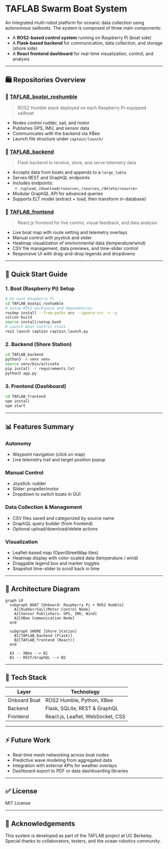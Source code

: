 # TAFLAB Swarm Boat System

An integrated multi-robot platform for oceanic data collection using autonomous sailboats. The system is composed of three main components:

- A **ROS2-based control system** running on Raspberry Pi (boat side)
- A **Flask-based backend** for communication, data collection, and storage (shore side)
- A **React frontend dashboard** for real-time visualization, control, and analysis

---

## 🛍️ Repositories Overview

### 🔹 [TAFLAB_boatpi_roshumble](https://github.com/dustinteng/TAFLAB_boatpi_roshumble)

> ROS2 Humble stack deployed on each Raspberry Pi-equipped sailboat

- Nodes control rudder, sail, and motor
- Publishes GPS, IMU, and sensor data
- Communicates with the backend via XBee
- Launch file structure under `captain/launch/`

### 🔹 [TAFLAB_backend](https://github.com/dustinteng/TAFLAB_backend)

> Flask backend to receive, store, and serve telemetry data

- Accepts data from boats and appends to a `large_table`
- Serves REST and GraphQL endpoints
- Includes endpoints:
  - `/upload`, `/download/<source>`, `/sources`, `/delete/<source>`
- Modular GraphQL API for advanced queries
- Supports ELT model (extract + load, then transform in-database)

### 🔹 [TAFLAB_frontend](https://github.com/dustinteng/TAFLAB_frontend)

> React.js frontend for live control, visual feedback, and data analysis

- Live boat map with route setting and telemetry overlays
- Manual control with joystick and slider
- Heatmap visualization of environmental data (temperature/wind)
- CSV file management, data previews, and time-slider control
- Responsive UI with drag-and-drop legends and dropdowns

---

## 🚀 Quick Start Guide

### 1. Boat (Raspberry Pi) Setup

```bash
# On each Raspberry Pi
cd TAFLAB_boatpi_roshumble
# Setup ROS2 workspace and dependencies
rosdep install --from-paths src --ignore-src -r -y
colcon build
source install/setup.bash
# Launch boat control stack
ros2 launch captain captain.launch.py
```

### 2. Backend (Shore Station)

```bash
cd TAFLAB_backend
python3 -m venv venv
source venv/bin/activate
pip install -r requirements.txt
python3 app.py
```

### 3. Frontend (Dashboard)

```bash
cd TAFLAB_frontend
npm install
npm start
```

---

## 📊 Features Summary

### Autonomy

- Waypoint navigation (click on map)
- Live telemetry trail and target position popup

### Manual Control

- Joystick: rudder
- Slider: propeller/motor
- Dropdown to switch boats in GUI

### Data Collection & Management

- CSV files saved and categorized by source name
- GraphQL query builder (from frontend)
- Optional upload/download/delete actions

### Visualization

- Leaflet-based map (OpenStreetMap tiles)
- Heatmap display with color-scaled data (temperature / wind)
- Draggable legend box and marker toggles
- Snapshot time-slider to scroll back in time

---

## 🧰 Architecture Diagram

```mermaid
graph LR
  subgraph BOAT [Onboard: Raspberry Pi + ROS2 Humble]
    A1[Rudder/Sail/Motor Control Node]
    A2[Sensor Publishers: GPS, IMU, Wind]
    A3[XBee Communication Node]
  end

  subgraph SHORE [Shore Station]
    B1[TAFLAB_backend (Flask)]
    B2[TAFLAB_frontend (React)]
  end

  A3 -- XBee --> B1
  B1 -- REST/GraphQL --> B2
```

---

## 🧱 Tech Stack

| Layer        | Technology                        |
| ------------ | --------------------------------- |
| Onboard Boat | ROS2 Humble, Python, XBee         |
| Backend      | Flask, SQLite, REST & GraphQL     |
| Frontend     | React.js, Leaflet, WebSocket, CSS |

---

## ⚡ Future Work

- Real-time mesh networking across boat nodes
- Predictive wave modeling from aggregated data
- Integration with external APIs for weather overlays
- Dashboard export to PDF or data dashboarding libraries

---

## ✅ License

MIT License

---

## 🙏 Acknowledgements

This system is developed as part of the TAFLAB project at UC Berkeley. Special thanks to collaborators, testers, and the ocean robotics community.
